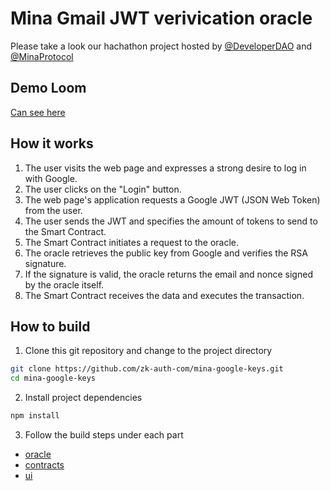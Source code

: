 # Mina Gmail JWT verivication oracle

Please take a look our hachathon project hosted by [@DeveloperDAO](https://twitter.com/developer_dao) and [@MinaProtocol](https://twitter.com/MinaProtocol)

## Demo Loom

[Can see here](https://www.loom.com/share/ec9531e3d5024572a1492b629d613372?sid=71b2a963-c15d-411f-93e6-ca6d9ad30147)


## How it works

1. The user visits the web page and expresses a strong desire to log in with Google.
2. The user clicks on the "Login" button.
3. The web page's application requests a Google JWT (JSON Web Token) from the user.
4. The user sends the JWT and specifies the amount of tokens to send to the Smart Contract.
5. The Smart Contract initiates a request to the oracle.
6. The oracle retrieves the public key from Google and verifies the RSA signature.
7. If the signature is valid, the oracle returns the email and nonce signed by the oracle itself.
8. The Smart Contract receives the data and executes the transaction.


## How to build

1. Clone this git repository and change to the project directory

```bash
git clone https://github.com/zk-auth-com/mina-google-keys.git
cd mina-google-keys
```

2. Install project dependencies

```bash
npm install
```

3. Follow the build steps under each part

- [oracle](oracle/)
- [contracts](contracts/)
- [ui](ui/)


